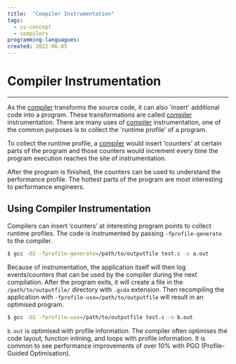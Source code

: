 ```yaml
---
title:  "Compiler Instrumentation"
tags:
  - cs-concept
  - compilers
programming-languagues:
created: 2022-06-05
---
```

# Compiler Instrumentation
---
As the [compiler](notes/compilers.md) transforms the source code, it can also 'insert' additional code into a program. These transformations are called [compiler](notes/compilers.md) instrumentation. There are many uses of [compiler](notes/compilers.md) instrumentation, one of the common purposes is to collect the 'runtime profile' of a program. 

To collect the runtime profile, a [compiler](notes/compilers.md) would insert 'counters' at certain parts of the program and those counters would increment every time the program execution reaches the site of instrumentation. 

After the program is finished, the counters can be used to understand the performance profile. The hottest parts of the program are most interesting to performance engineers.

## Using Compiler Instrumentation
Compilers can insert ‘counters’ at interesting program points to collect runtime profiles. The code is instrumented by passing `-fprofile-generate` to the compiler.

```bash
$ gcc -O2 -fprofile-generate=/path/to/outputfile test.c -o a.out
```

Because of instrumentation, the application itself will then log events/counters that can be used by the compiler during the next compilation. After the program exits, it will create a file in the `/path/to/outputfile/` directory with `.gcda` extension. Then recompiling the application with `-fprofile-use=/path/to/outputfile` will result in an optimised program.

```bash
$ gcc -O2 -fprofile-use=/path/to/outputfile test.c -o b.out
```

`b.out` is optimised with profile information. The compiler often optimises the code layout, function inlining, and loops with profile information. It is common to see performance improvements of over 10% with PGO (Profile-Guided Optimisation).